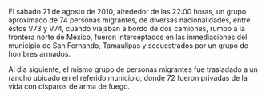 El sábado 21 de agosto de 2010, alrededor de las 22:00 horas, un grupo aproximado de 74 personas migrantes, de diversas nacionalidades, entre éstos V73 y V74, cuando viajaban a bordo de dos camiones, rumbo a la frontera norte de México, fueron interceptados en las inmediaciones del municipio de San Fernando, Tamaulipas y secuestrados por un grupo de hombres armados.  

Al día siguiente, el mismo grupo de personas migrantes fue trasladado a un rancho ubicado en el referido municipio, donde 72 fueron privadas de la vida con disparos de arma de fuego.  

